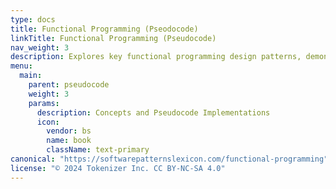 ```yaml
---
type: docs
title: Functional Programming (Pseodocode)
linkTitle: Functional Programming (Pseudocode)
nav_weight: 3
description: Explores key functional programming design patterns, demonstrating how they solve common problems through pseudocode examples.
menu:
  main:
    parent: pseudocode
    weight: 3
    params:
      description: Concepts and Pseudocode Implementations
      icon:
        vendor: bs
        name: book
        className: text-primary
canonical: "https://softwarepatternslexicon.com/functional-programming"
license: "© 2024 Tokenizer Inc. CC BY-NC-SA 4.0"
---
```


